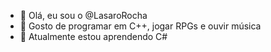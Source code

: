 - 👋 Olá, eu sou o @LasaroRocha
- 👀 Gosto de programar em C++, jogar RPGs e ouvir música
- 🌱 Atualmente estou aprendendo C#

<!---
LasaroRocha/LasaroRocha is a ✨ special ✨ repository because its `README.md` (this file) appears on your GitHub profile.
You can click the Preview link to take a look at your changes.
--->
